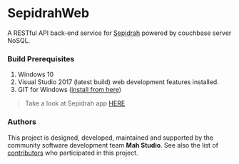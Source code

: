 # SepidrahWeb
A RESTful API back-end service for [Sepidrah](https://github.com/MahStudio/SepidRahUWP) powered by couchbase server NoSQL.

### Build Prerequisites

1. Windows 10
2. Visual Studio 2017 (latest build) web development features installed.
3. GIT for Windows ([install from here](http://gitforwindows.org/))

>Take a look at Sepidrah app [HERE](https://github.com/MahStudio/SepidRahUWP)

### Authors

This project is designed, developed, maintained and supported by the community software development team **Mah Studio**.
See also the list of [contributors](https://github.com/MahStudio/SepidrahWeb/contributors) who participated in this project.
